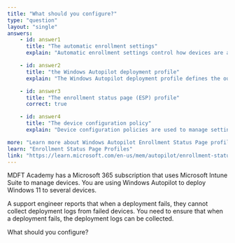 ```yaml
---
title: "What should you configure?"
type: "question"
layout: "single"
answers:
    - id: answer1
      title: "The automatic enrollment settings"
      explain: "Automatic enrollment settings control how devices are automatically enrolled into Intune management. While important for device management, these settings do not provide functionality for collecting deployment logs during failed Autopilot deployments."

    - id: answer2
      title: "the Windows Autopilot deployment profile"
      explain: "The Windows Autopilot deployment profile defines the out-of-box experience and initial configuration for new devices. While it controls the deployment process, it does not include settings for collecting logs when deployments fail."

    - id: answer3
      title: "The enrollment status page (ESP) profile"
      correct: true

    - id: answer4
      title: "The device configuration policy"
      explain: "Device configuration policies are used to manage settings and features on enrolled devices. While they can configure many device settings, they cannot enable the collection of deployment logs during the Autopilot process."

more: "Learn more about Windows Autopilot Enrollment Status Page profiles"
learn: "Enrollment Status Page Profiles"
link: "https://learn.microsoft.com/en-us/mem/autopilot/enrollment-status"
---
```

MDFT Academy has a Microsoft 365 subscription that uses Microsoft Intune Suite to manage devices. You are using Windows Autopilot to deploy Windows 11 to several devices.

A support engineer reports that when a deployment fails, they cannot collect deployment logs from failed devices.
You need to ensure that when a deployment fails, the deployment logs can be collected. 

What should you configure?